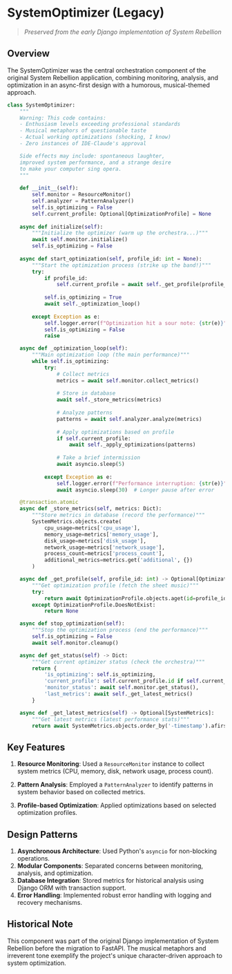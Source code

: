 # SystemOptimizer (Legacy)

> *Preserved from the early Django implementation of System Rebellion*

## Overview

The SystemOptimizer was the central orchestration component of the original System Rebellion application, combining monitoring, analysis, and optimization in an async-first design with a humorous, musical-themed approach.

```python
class SystemOptimizer:
    """
    Warning: This code contains:
    - Enthusiasm levels exceeding professional standards
    - Musical metaphors of questionable taste
    - Actual working optimizations (shocking, I know)
    - Zero instances of IDE-Claude's approval

    Side effects may include: spontaneous laughter, 
    improved system performance, and a strange desire 
    to make your computer sing opera.
    """
    
    def __init__(self):
        self.monitor = ResourceMonitor()
        self.analyzer = PatternAnalyzer()
        self.is_optimizing = False
        self.current_profile: Optional[OptimizationProfile] = None
        
    async def initialize(self):
        """Initialize the optimizer (warm up the orchestra...)"""
        await self.monitor.initialize()
        self.is_optimizing = False
        
    async def start_optimization(self, profile_id: int = None):
        """Start the optimization process (strike up the band!)"""
        try:
            if profile_id:
                self.current_profile = await self._get_profile(profile_id)
            
            self.is_optimizing = True
            await self._optimization_loop()
            
        except Exception as e:
            self.logger.error(f"Optimization hit a sour note: {str(e)}")
            self.is_optimizing = False
            raise

    async def _optimization_loop(self):
        """Main optimization loop (the main performance)"""
        while self.is_optimizing:
            try:
                # Collect metrics
                metrics = await self.monitor.collect_metrics()
                
                # Store in database
                await self._store_metrics(metrics)
                
                # Analyze patterns
                patterns = await self.analyzer.analyze(metrics)
                
                # Apply optimizations based on profile
                if self.current_profile:
                    await self._apply_optimizations(patterns)
                
                # Take a brief intermission
                await asyncio.sleep(5)
                
            except Exception as e:
                self.logger.error(f"Performance interruption: {str(e)}")
                await asyncio.sleep(30)  # Longer pause after error

    @transaction.atomic
    async def _store_metrics(self, metrics: Dict):
        """Store metrics in database (record the performance)"""
        SystemMetrics.objects.create(
            cpu_usage=metrics['cpu_usage'],
            memory_usage=metrics['memory_usage'],
            disk_usage=metrics['disk_usage'],
            network_usage=metrics['network_usage'],
            process_count=metrics['process_count'],
            additional_metrics=metrics.get('additional', {})
        )

    async def _get_profile(self, profile_id: int) -> Optional[OptimizationProfile]:
        """Get optimization profile (fetch the sheet music)"""
        try:
            return await OptimizationProfile.objects.aget(id=profile_id)
        except OptimizationProfile.DoesNotExist:
            return None

    async def stop_optimization(self):
        """Stop the optimization process (end the performance)"""
        self.is_optimizing = False
        await self.monitor.cleanup()

    async def get_status(self) -> Dict:
        """Get current optimizer status (check the orchestra)"""
        return {
            'is_optimizing': self.is_optimizing,
            'current_profile': self.current_profile.id if self.current_profile else None,
            'monitor_status': await self.monitor.get_status(),
            'last_metrics': await self._get_latest_metrics()
        }

    async def _get_latest_metrics(self) -> Optional[SystemMetrics]:
        """Get latest metrics (latest performance stats)"""
        return await SystemMetrics.objects.order_by('-timestamp').afirst()
```

## Key Features

1. **Resource Monitoring**: Used a `ResourceMonitor` instance to collect system metrics (CPU, memory, disk, network usage, process count).

2. **Pattern Analysis**: Employed a `PatternAnalyzer` to identify patterns in system behavior based on collected metrics.

3. **Profile-based Optimization**: Applied optimizations based on selected optimization profiles.

## Design Patterns

1. **Asynchronous Architecture**: Used Python's `asyncio` for non-blocking operations.
2. **Modular Components**: Separated concerns between monitoring, analysis, and optimization.
3. **Database Integration**: Stored metrics for historical analysis using Django ORM with transaction support.
4. **Error Handling**: Implemented robust error handling with logging and recovery mechanisms.

## Historical Note

This component was part of the original Django implementation of System Rebellion before the migration to FastAPI. The musical metaphors and irreverent tone exemplify the project's unique character-driven approach to system optimization.
